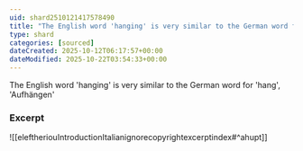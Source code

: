 ```yaml
---
uid: shard2510121417578490
title: "The English word 'hanging' is very similar to the German word for 'hang', 'Aufhängen'"
type: shard
categories: [sourced]
dateCreated: 2025-10-12T06:17:57+00:00
dateModified: 2025-10-22T03:54:33+00:00
---
```

The English word 'hanging' is very similar to the German word for 'hang', 'Aufhängen'
### Excerpt
![[eleftheriouIntroductionItalianignorecopyrightexcerptindex#^ahupt]]
